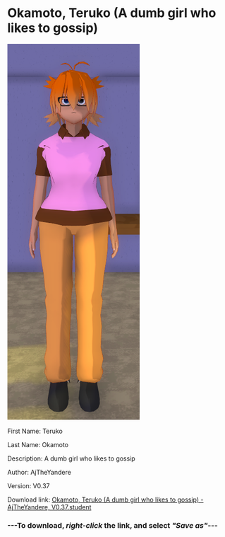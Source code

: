 # Okamoto, Teruko (A dumb girl who likes to gossip)

<img src = "https://raw.githubusercontent.com/Arbiter1223/Daigaku-Gurashi-Custom-Students/master/Students/Files/Okamoto%2C%20Teruko%20(A%20dumb%20girl%20who%20likes%20to%20gossip).png">

First Name: Teruko

Last Name: Okamoto

Description: A dumb girl who likes to gossip

Author: AjTheYandere

Version: V0.37

Download link: <a href="https://raw.githubusercontent.com/Arbiter1223/Daigaku-Gurashi-Custom-Students/master/Students/Files/Okamoto%2C%20Teruko%20(A%20dumb%20girl%20who%20likes%20to%20gossip)%20-%20AjTheYandere%2C%20V0.37.student">Okamoto, Teruko (A dumb girl who likes to gossip) - AjTheYandere, V0.37.student</a>

### ---**To download, _right-click_ the link, and select _"Save as"_**---
